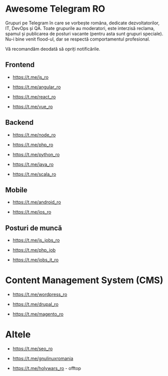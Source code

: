 Awesome Telegram RO
===================

Grupuri pe Telegram în care se vorbește româna, dedicate dezvoltatorilor, IT, DevOps și QA. Toate grupurile au moderatori, este interzisă reclama, spamul și publicarea de posturi vacante (pentru asta sunt grupuri speciale). Nu-i bine venit flood-ul, dar se respectă comportamentul profesional. 

Vă recomandăm deodată să opriți notificările.

## Frontend

+ https://t.me/js_ro

+ https://t.me/angular_ro

+ https://t.me/react_ro

+ https://t.me/vue_ro

## Backend

+ https://t.me/node_ro

+ https://t.me/php_ro

+ https://t.me/python_ro

+ https://t.me/java_ro

+ https://t.me/scala_ro

## Mobile

+ https://t.me/android_ro

+ https://t.me/ios_ro

## Posturi de muncă

+ https://t.me/js_jobs_ro

+ https://t.me/php_job

+ https://t.me/jobs_it_ro

# Content Management System (CMS)

+ https://t.me/wordpress_ro

+ https://t.me/drupal_ro

+ https://t.me/magento_ro

# Altele

+ https://t.me/seo_ro

+ https://t.me/gnulinuxromania

+ https://t.me/holywars_ro - offtop

